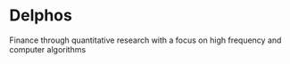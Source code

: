 # Delphos
Finance through quantitative research with a focus on high frequency and computer algorithms
